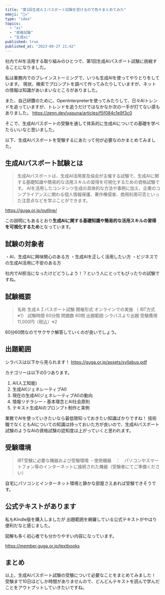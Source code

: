 ```yaml
---
title: "第1回生成ＡＩパスポート試験を受けるので色々まとめてみた"
emoji: "🧑‍✈️"
type: "idea"
topics:
  - "ai"
  - "資格試験"
  - "生成ai"
published: true
published_at: "2023-09-27 21:42"
---
```


社内でAIを活用する取り組みのひとつで、第1回生成AIパスポート試験に挑戦することになりました。

私は業務内でのブレインストーミングで、いつも生成AIを使ってやりとりをしています。
現状、検索でプロンプトを調べて作ってみたりしていますが、ネットの情報は知識があいまいなところがありました。

また、自己研鑽のために、OpenInterpreterを使ってみたりして、日々AIトレンドを追っていますが、トレンドを追うだけではなかなか次の一手が打てない感もありました。
https://zenn.dev/yasuna/articles/f5f084c1e9f3c0

そこで、生成AIパスポートの受験を通して体系的に生成AIについての基礎を学べたらいいなと思いました。

以下、生成AIパスポートを受験するにあたって何が必要なのかまとめてみました。

## 生成AIパスポート試験とは
>生成AIパスポートは、生成AI活用普及協会が主催する試験で、生成AIに関する基礎知識や簡易的な活用スキルの習得を可視化するための資格試験です。
AIを活用したコンテンツ生成の具体的な方法や事例に加え、企業のコンプライアンスに関わる個人情報保護、著作権侵害、商用利用可否といった注意点などを学ぶことができます。

https://guga.or.jp/outline/

この説明にもあるとおり**生成AIに関する基礎知識や簡易的な活用スキルの習得を可視化するため**となっています。

## 試験の対象者
・AI、生成AIに興味関心のある方
・生成AIを正しく活用したい方
・ビジネスでの生成AI活用に不安のある方

社内でAI担当になったけどどうしよう！？という人にとってもぴったりの試験ですね。

## 試験概要
>名称	生成ＡＩパスポート試験
開催形式	オンラインでの実施 （ IBT方式※1）
試験時間	60分間
問題数	60問
出題範囲	シラバスより出題
受験費用	11,000円（税込）※2

60分60問なのでサクサク解答していくのが良いでしょう。

## 出題範囲
シラバスは以下から見られます！
https://guga.or.jp/assets/syllabus.pdf

カテゴリーは以下の5つあります。

1. AI(人工知能)
2. 生成AI(ジェネレーティブAI)
3. 現在の生成AI(ジェネレーティブAI)の動向
4. 情報リテラシー・基本理念とAI社会原則
5. テキスト生成AIのプロンプト制作と実例

業務でAIを使っていきたいなら最低限知っておきたい知識ばかりですね！
技術職でなくともAIについての知識は持っておいた方が良いので、生成AIパスポート試験のようなAIの資格試験の認知度は上がっていくと思われます。

## 受験環境
>IBT受験に必要な機器および受験環境
・使用機器　：　パソコンやスマートフォン等のインターネットに接続された機器（受験者にてご準備ください）

自宅にパソコンとインターネット環境と静かな部屋さえあれば受験できそうです。

## 公式テキストがあります
私もKindle版を購入しましたが
出題範囲を網羅している公式テキストがやはり便利だなと感じました。

図解も多く初心者でも分かりやすい内容になっています。

https://member.guga.or.jp/textbooks

## まとめ
以上、生成AIパスポート試験の受験について必要なことをまとめてみました！
受験まで10日ほどしか時間がありませんので、どんどんテキストを読んで学んだことをアウトプットしていきたいですね。


